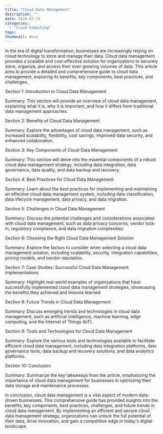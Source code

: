 ```yaml
---
title: "Cloud Data Management"
description: ""
date: 2024-02-19
categories:
  - "Cloud Computing"
tags:
thumbnail: None
---
```


<p>In the era of digital transformation, businesses are increasingly relying on cloud technology to store and manage their data. Cloud data management provides a scalable and cost-effective solution for organizations to securely store, organize, and access their ever-growing volumes of data. This article aims to provide a detailed and comprehensive guide to cloud data management, exploring its benefits, key components, best practices, and challenges.</p>

<p>Section 1: Introduction to Cloud Data Management</p>
<p>Summary: This section will provide an overview of cloud data management, explaining what it is, why it is important, and how it differs from traditional data management approaches.</p>

<p>Section 2: Benefits of Cloud Data Management</p>
<p>Summary: Explore the advantages of cloud data management, such as increased scalability, flexibility, cost savings, improved data security, and enhanced collaboration.</p>

<p>Section 3: Key Components of Cloud Data Management</p>
<p>Summary: This section will delve into the essential components of a robust cloud data management strategy, including data integration, data governance, data quality, and data backup and recovery.</p>

<p>Section 4: Best Practices for Cloud Data Management</p>
<p>Summary: Learn about the best practices for implementing and maintaining an effective cloud data management system, including data classification, data lifecycle management, data privacy, and data migration.</p>

<p>Section 5: Challenges in Cloud Data Management</p>
<p>Summary: Discuss the potential challenges and considerations associated with cloud data management, such as data privacy concerns, vendor lock-in, regulatory compliance, and data migration complexities.</p>

<p>Section 6: Choosing the Right Cloud Data Management Solution</p>
<p>Summary: Explore the factors to consider when selecting a cloud data management solution, including scalability, security, integration capabilities, pricing models, and vendor reputation.</p>

<p>Section 7: Case Studies: Successful Cloud Data Management Implementations</p>
<p>Summary: Highlight real-world examples of organizations that have successfully implemented cloud data management strategies, showcasing the benefits they achieved and lessons learned.</p>

<p>Section 8: Future Trends in Cloud Data Management</p>
<p>Summary: Discuss emerging trends and technologies in cloud data management, such as artificial intelligence, machine learning, edge computing, and the Internet of Things (IoT).</p>

<p>Section 9: Tools and Technologies for Cloud Data Management</p>
<p>Summary: Explore the various tools and technologies available to facilitate efficient cloud data management, including data integration platforms, data governance tools, data backup and recovery solutions, and data analytics platforms.</p>

<p>Section 10: Conclusion</p>
<p>Summary: Summarize the key takeaways from the article, emphasizing the importance of cloud data management for businesses in optimizing their data storage and maintenance processes.</p>

<p>In conclusion, cloud data management is a vital aspect of modern data-driven businesses. This comprehensive guide has provided insights into the benefits, key components, best practices, challenges, and future trends in cloud data management. By implementing an efficient and secure cloud data management strategy, organizations can unlock the full potential of their data, drive innovation, and gain a competitive edge in today's digital landscape.</p>